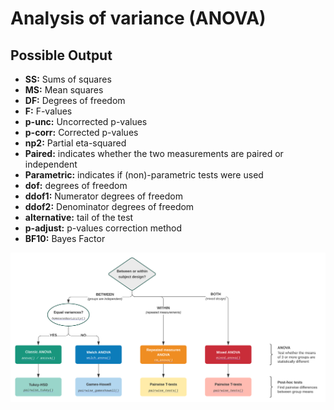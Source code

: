 # Analysis of variance (ANOVA)

## Possible Output

- **SS:** Sums of squares
- **MS:** Mean squares
- **DF:** Degrees of freedom
- **F:** F-values
- **p-unc:** Uncorrected p-values
- **p-corr:** Corrected p-values
- **np2:** Partial eta-squared
- **Paired:** indicates whether the two measurements are paired or independent
- **Parametric:** indicates if (non)-parametric tests were used
- **dof:** degrees of freedom
- **ddof1:** Numerator degrees of freedom
- **ddof2:** Denominator degrees of freedom
- **alternative:** tail of the test
- **p-adjust:** p-values correction method
- **BF10:** Bayes Factor

![ANOVA](anova.svg)
